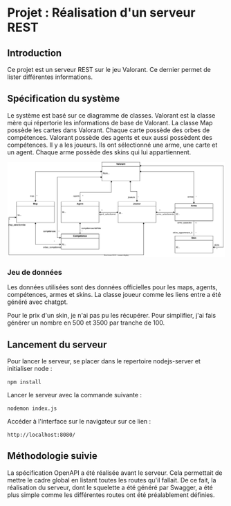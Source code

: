 # Projet : Réalisation d'un serveur REST

## Introduction
Ce projet est un serveur REST sur le jeu Valorant. Ce dernier permet de lister différentes informations.

## Spécification du système
Le système est basé sur ce diagramme de classes. Valorant est la classe mère qui répertorie les informations de base de Valorant.
La classe Map possède les cartes dans Valorant. Chaque carte possède des orbes de compétences. 
Valorant possède des agents et eux aussi possèdent des compétences. 
Il y a les joueurs. Ils ont sélectionné une arme, une carte et un agent.
Chaque arme possède des skins qui lui appartiennent.

![Modele de donnees](img/ModèleDeDonnées.drawio.svg)

### Jeu de données
Les données utilisées sont des données officielles pour les maps, agents, compétences, armes et skins.
La classe joueur comme les liens entre a été généré avec chatgpt.



Pour le prix d'un skin, je n'ai pas pu les récupérer. Pour simplifier, j'ai fais générer un nombre en 500 et 3500 par tranche de 100.

## Lancement du serveur
Pour lancer le serveur, se placer dans le repertoire nodejs-server et initialiser node :

```
npm install
```

Lancer le serveur avec la commande suivante : 
```
nodemon index.js
```

Accéder à l'interface sur le navigateur sur ce lien : 

```
http://localhost:8080/
```

## Méthodologie suivie
La spécification OpenAPI a été réalisée avant le serveur. 
Cela permettait de mettre le cadre global en listant toutes les routes qu'il fallait.
De ce fait, la réalisation du serveur, dont le squelette a été généré par Swagger, a été plus simple comme les différentes routes ont été préalablement définies.

